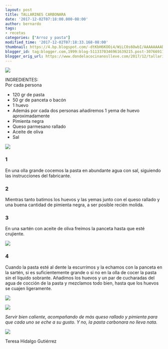 ```yaml
---
layout: post
title: TALLARINES CARBONARA
date: '2017-12-02T07:18:00.000-08:00'
author: bernardo
tags:
- recetas
categories: ["Arroz y pasta"]
modified_time: '2017-12-02T07:18:33.168-08:00'
thumbnail: https://4.bp.blogspot.com/-dtKbH6KOOi4/WiLC0s6OwbI/AAAAAAAAD_4/KFaWChfRP2AupOmgkR__HIAotTBHWoV5ACLcBGAs/s400/00.JPG
blogger_id: tag:blogger.com,1999:blog-5113370346961639215.post-3076691144693733432
blogger_orig_url: https://www.dondelacocinanoslleve.com/2017/12/tallarines-carbonara.html
---
```


![](https://4.bp.blogspot.com/-dtKbH6KOOi4/WiLC0s6OwbI/AAAAAAAAD_4/KFaWChfRP2AupOmgkR__HIAotTBHWoV5ACLcBGAs/s400/00.JPG)

  
INGREDIENTES:  
Por cada persona  

* 120 gr de pasta
* 50 gr de panceta o bacón
* 1 huevo
* Además por cada dos personas añadiremos 1 yema de huevo aproximadamente
* Pimienta negra
* Queso parmesano rallado
* Aceite de oliva
* Sal  

![](https://3.bp.blogspot.com/-2lk_h0skYrM/WiLDDCSDp6I/AAAAAAAAD_8/M-WgTMYTeoUxlG4N5y8z4On8M2JWbcspwCLcBGAs/s320/01.JPG)

  

### 1

En una olla grande cocemos la pasta en abundante agua con sal, siguiendo las instrucciones del fabricante.  

### 2

Mientras tanto batimos los huevos y las yemas junto con el queso rallado y una buena cantidad de pimienta negra, a ser posible recién molida.  

### 3

En una sartén con aceite de oliva freímos la panceta hasta que esté crujiente.  
  

![](https://1.bp.blogspot.com/-OLFDgk0IH_w/WiLDVuoZY8I/AAAAAAAAEAE/DbHijgsyoDQgdfrcopwp1mo3pBLuUO2jwCLcBGAs/s320/02.JPG)

  

### 4

Cuando la pasta esté al dente la escurrimos y la echamos con la panceta en la sartén, si es suficientemente grande o si no en la olla de cocer la pasta sin el líquido sobrante. Añadimos los huevos y un par de cucharadas del agua de cocción de la pasta y mezclamos todo bien, hasta que los huevos se cuajen ligeramente.  

![](https://3.bp.blogspot.com/-Oo0QhcMJMjo/WiLDmRheaSI/AAAAAAAAEAI/l-mP2IDoR44y1P9IrtuWnSKB_Sz_pIXnwCLcBGAs/s320/03.JPG)

  

![](https://1.bp.blogspot.com/-4Sf9Oxb2g0A/WiLD4N3mN4I/AAAAAAAAEAQ/qTMps0bG0O4kv29yampdn1E3mc6HEDIRQCLcBGAs/s320/04.JPG)

  
_Servir bien caliente, acompañando de más queso rallado y pimienta para que cada uno se eche a su gusto. Y no, la pasta carbonara no lleva nata._

![](https://2.bp.blogspot.com/-_w2w7ZV2drA/WiLEDyaeN2I/AAAAAAAAEAU/8VzsGiMUwtI0eiVXOr0wh548lPq6oKcEACLcBGAs/s400/05.JPG)

  
  
Teresa Hidalgo Gutiérrez
